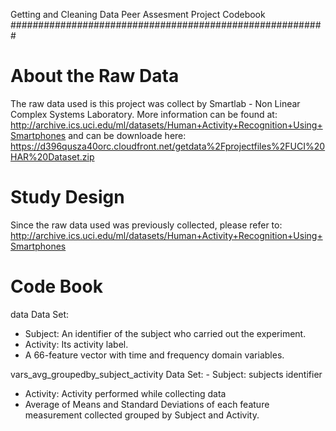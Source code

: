Getting and Cleaning Data Peer Assesment Project Codebook
#########################################################

# About the Raw Data
The raw data used is this project was collect by Smartlab - Non Linear Complex Systems Laboratory. More information can be found at: http://archive.ics.uci.edu/ml/datasets/Human+Activity+Recognition+Using+Smartphones
and can be downloade here: https://d396qusza40orc.cloudfront.net/getdata%2Fprojectfiles%2FUCI%20HAR%20Dataset.zip

# Study Design

Since the raw data used was previously collected, please refer to: http://archive.ics.uci.edu/ml/datasets/Human+Activity+Recognition+Using+Smartphones

# Code Book
  data Data Set: 
   - Subject: An identifier of the subject who carried out the experiment.
   - Activity: Its activity label.
   - A 66-feature vector with time and frequency domain variables.

  vars_avg_groupedby_subject_activity Data Set: 
	 - Subject: subjects identifier
   - Activity: Activity performed while collecting data
   - Average of Means and Standard Deviations of each feature measurement collected grouped by Subject and Activity.
